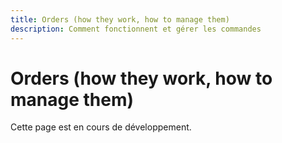 ```yaml
---
title: Orders (how they work, how to manage them)
description: Comment fonctionnent et gérer les commandes
---
```


# Orders (how they work, how to manage them)

Cette page est en cours de développement.

<!-- TODO: Ajouter le guide des commandes --> 